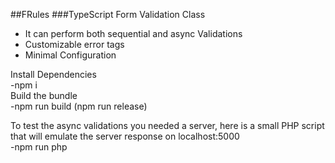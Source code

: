 ##FRules 
###TypeScript Form Validation Class
- It can perform both sequential and async Validations
- Customizable error tags
- Minimal Configuration

Install Dependencies<br>
-npm i<br>
Build the bundle<br> 
-npm run build (npm run release)<br>
  
  
To test the async validations you needed a server, here is a small PHP script that
will emulate the server response on localhost:5000<br>
-npm run php

